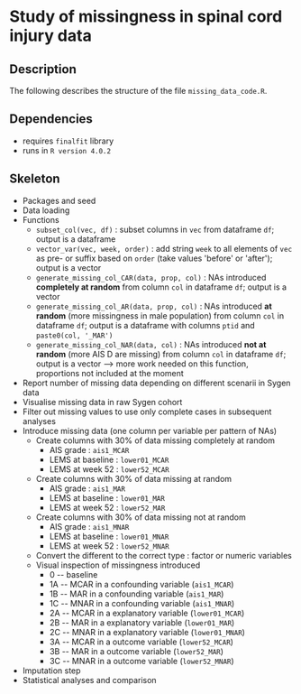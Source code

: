 # Study of missingness in spinal cord injury data

## Description

The following describes the structure of the file `missing_data_code.R`.

## Dependencies

- requires `finalfit` library
- runs in `R version 4.0.2`

## Skeleton

- Packages and seed
- Data loading
- Functions
	- `subset_col(vec, df)` : subset columns in `vec` from dataframe `df`; output is a dataframe
	- `vector_var(vec, week, order)` : add string `week` to all elements of `vec` as pre- or suffix based on `order` (take values 'before' or 'after'); output is a vector
	- `generate_missing_col_CAR(data, prop, col)` : NAs introduced **completely at random** from column `col` in dataframe `df`; output is a vector
	- `generate_missing_col_AR(data, prop, col)` : NAs introduced **at random** (more missingness in male population) from column `col` in dataframe `df`; output is a dataframe with columns `ptid` and `paste0(col, '_MAR')`
	- `generate_missing_col_NAR(data, col)` : NAs introduced **not at random** (more AIS D are missing) from column `col` in dataframe `df`; output is a vector --> more work needed on this function, proportions not included at the moment
- Report number of missing data depending on different scenarii in Sygen data
- Visualise missing data in raw Sygen cohort
- Filter out missing values to use only complete cases in subsequent analyses 
- Introduce missing data (one column per variable per pattern of NAs)
	- Create columns with 30% of data missing completely at random
		- AIS grade : `ais1_MCAR`
		- LEMS at baseline : `lower01_MCAR`
		- LEMS at week 52 : `lower52_MCAR`
	- Create columns with 30% of data missing at random
		- AIS grade : `ais1_MAR`
		- LEMS at baseline : `lower01_MAR`
		- LEMS at week 52 : `lower52_MAR`
	- Create columns with 30% of data missing not at random
		- AIS grade : `ais1_MNAR`
		- LEMS at baseline : `lower01_MNAR`
		- LEMS at week 52 : `lower52_MNAR`
	- Convert the different to the correct type : factor or numeric variables
	- Visual inspection of missingness introduced
		- 0 -- baseline
		- 1A -- MCAR in a confounding variable (`ais1_MCAR`)
		- 1B -- MAR in a confounding variable (`ais1_MAR`)
		- 1C -- MNAR in a confounding variable (`ais1_MNAR`)
		- 2A -- MCAR in a explanatory variable (`lower01_MCAR`)
		- 2B -- MAR in a explanatory variable (`lower01_MAR`)
		- 2C -- MNAR in a explanatory variable (`lower01_MNAR`)
		- 3A -- MCAR in a outcome variable (`lower52_MCAR`)
		- 3B -- MAR in a outcome variable (`lower52_MAR`)
		- 3C -- MNAR in a outcome variable (`lower52_MNAR`)
- Imputation step
- Statistical analyses and comparison
